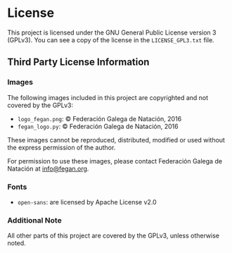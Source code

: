 # License

This project is licensed under the GNU General Public License version 3 (GPLv3). You can see a copy of the license in the `LICENSE_GPL3.txt` file.


## Third Party License Information

### Images

The following images included in this project are copyrighted and not covered by the GPLv3:

- `logo_fegan.png`: © Federación Galega de Natación, 2016
- `fegan_logo.py`: © Federación Galega de Natación, 2016

These images cannot be reproduced, distributed, modified or used without the express permission of the author.

For permission to use these images, please contact Federación Galega de Natación at info@fegan.org.

### Fonts

- `open-sans`: are licensed by Apache License v2.0

### Additional Note

All other parts of this project are covered by the GPLv3, unless otherwise noted.


